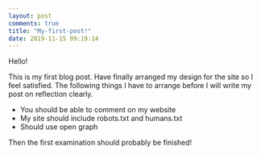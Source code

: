 ```yaml
---
layout: post
comments: true
title: "My-first-post!"
date: 2019-11-15 09:19:14
---
```


Hello!

This is my first blog post.
Have finally arranged my design for the site so I feel satisfied.
The following things I have to arrange before I will write my post on reflection clearly.

- You should be able to comment on my website
- My site should include robots.txt and humans.txt
- Should use open graph

Then the first examination should probably be finished!
